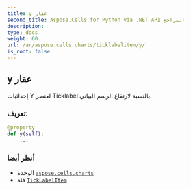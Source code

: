 ```yaml
---
title: y عقار
second_title: Aspose.Cells for Python via .NET API المراجع
description:
type: docs
weight: 60
url: /ar/aspose.cells.charts/ticklabelitem/y/
is_root: false
---
```

##  y عقار

إحداثيات Y لعنصر Ticklabel بالنسبة لارتفاع الرسم البياني.
###  تعريف:
```python
@property
def y(self):
    ...
```

###  أنظر أيضا
* الوحدة [`aspose.cells.charts`](../../)
* فئة [`TickLabelItem`](/cells/python-net/ar/aspose.cells.charts/ticklabelitem)
